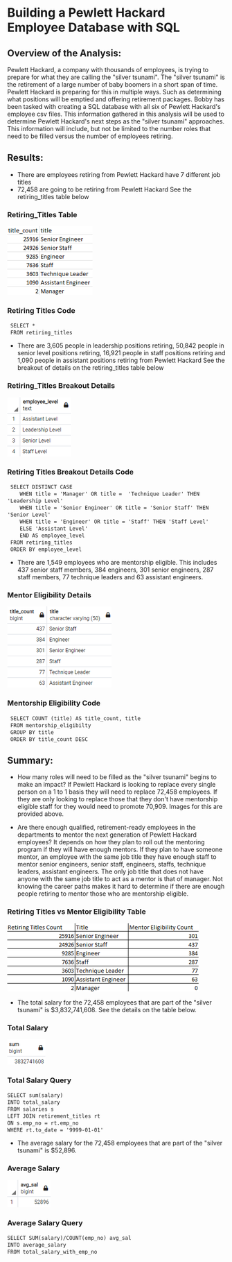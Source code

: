 # Building a Pewlett Hackard Employee Database with SQL

## Overview of the Analysis:
Pewlett Hackard, a company with thousands of employees, is trying to prepare for what they are calling the "silver tsunami". The "silver tsunami" is the retirement of a large number of baby boomers in a short span of time. Pewlett Hackard is preparing for this in multiple ways. Such as determining what positions will be emptied and offering retirement packages. Bobby has been tasked with creating a SQL database with all six of Pewlett Hackard's employee csv files. This information gathered in this analysis will be used to determine Pewlett Hackard's next steps as the "silver tsunami" approaches. This information will include, but not be limited to the number roles that need to be filled versus the number of employees retiring.

## Results:
- There are employees retiring from Pewlett Hackard have 7 different job titles
- 72,458 are going to be retiring from Pewlett Hackard 
     See the retiring_titles table below
     
### Retiring_Titles Table
 ![title&title_count.png](https://github.com/AprilVilmin/Pewlett-Hackard-Analysis./blob/main/title%26title_count.png)    

### Retiring Titles Code
     SELECT *
     FROM retiring_titles
     
- There are 3,605 people in leadership positions retiring, 50,842 people in senior level positions retiring, 16,921 people in staff positions retiring and 1,090 people in assistant positions retiring from Pewlett Hackard
     See the breakout of details on the retiring_titles table below
     
### Retiring_Titles Breakout Details
![employee_level.png](https://github.com/AprilVilmin/Pewlett-Hackard-Analysis./blob/main/employee_level.png)


### Retiring Titles Breakout Details Code

     SELECT DISTINCT CASE
		WHEN title = 'Manager' OR title =  'Technique Leader' THEN 'Leadership Level' 
		WHEN title = 'Senior Engineer' OR title = 'Senior Staff' THEN 'Senior Level'
		WHEN title = 'Engineer' OR title = 'Staff' THEN 'Staff Level'
		ELSE 'Assistant Level'
		END AS employee_level
     FROM retiring_titles
     ORDER BY employee_level


- There are 1,549 employees who are mentorship eligible. This includes 437 senior staff members, 384 engineers, 301 senior engineers, 287 staff members, 77 technique leaders and 63 assistant engineers.

### Mentor Eligibility Details
![MENTORSHIP_ELIG.png](https://github.com/AprilVilmin/Pewlett-Hackard-Analysis./blob/main/MENTORSHIP_ELIG.png)

### Mentorship Eligibility Code


     SELECT COUNT (title) AS title_count, title
     FROM mentorship_eligibilty
     GROUP BY title
     ORDER BY title_count DESC

## Summary:

- How many roles will need to be filled as the "silver tsunami" begins to make an impact?
If Pewlett Hackard is looking to replace every single person on a 1 to 1 basis they will need to replace 72,458 employees. If they are only looking to replace those that they don't have mentorship eligible staff for they would need to promote 70,909. Images for this are provided above.

- Are there enough qualified, retirement-ready employees in the departments to mentor the next generation of Pewlett Hackard employees?
It depends on how they plan to roll out the mentoring program if they will have enough mentors. If they plan to have someone mentor, an employee with the same job title they have enough staff to mentor senior engineers, senior staff, engineers, staffs, technique leaders, assistant engineers. The only job title that does not have anyone with the same job title to act as a mentor is that of manager. Not knowing the career paths makes it hard to determine if there are enough people retiring to mentor those who are mentorship eligible. 

### Retiring Titles vs Mentor Eligibility Table

![retiring titles vs mentor elig.png](https://github.com/AprilVilmin/Pewlett-Hackard-Analysis./blob/main/retiring%20titles%20vs%20mentor%20elig.png)

- The total salary for the 72,458 employees that are part of the "silver tsunami" is $3,832,741,608.
	See the details on the table below.

### Total Salary 

![total_salary.png](https://github.com/AprilVilmin/Pewlett-Hackard-Analysis./blob/main/total_salary.png)

### Total Salary Query

	SELECT sum(salary)
	INTO total_salary
	FROM salaries s
	LEFT JOIN retirement_titles rt
	ON s.emp_no = rt.emp_no
	WHERE rt.to_date = '9999-01-01'

- The average salary for the 72,458 employees that are part of the "silver tsunami" is $52,896.

### Average Salary
![average_salary.png](https://github.com/AprilVilmin/Pewlett-Hackard-Analysis./blob/main/average_salary.png)

### Average Salary Query

	SELECT SUM(salary)/COUNT(emp_no) avg_sal
	INTO average_salary
	FROM total_salary_with_emp_no

